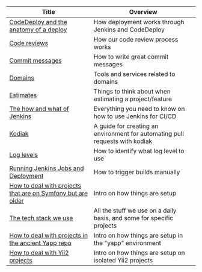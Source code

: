 <!-- prettier-ignore-start -->
<!-- start_toc -->
| Title | Overview |
|---|---|
| [CodeDeploy and the anatomy of a deploy](/playbooks/anatomy-of-a-deploy.md#readme) | How deployment works through Jenkins and CodeDeploy |
| [Code reviews](/playbooks/code-review.md#readme) | How our code review process works |
| [Commit messages](/playbooks/commit-messages.md#readme) | How to write great commit messages |
| [Domains](/playbooks/domains.md#readme) | Tools and services related to domains |
| [Estimates](/playbooks/estimates.md#readme) | Things to think about when estimating a project/feature |
| [The how and what of Jenkins](/playbooks/jenkins.md#readme) | Everything you need to know on how to use Jenkins for CI/CD |
| [Kodiak](/playbooks/kodiak.md#readme) | A guide for creating an environment for automating pull requests with kodiak |
| [Log levels](/playbooks/log-levels.md#readme) | How to identify what log level to use |
| [Running Jenkins Jobs and Deployment](/playbooks/running-jenkins-jobs.md#readme) | How to trigger builds manually |
| [How to deal with projects that are on Symfony but are older](/playbooks/symfony.md#readme) | Intro on how things are setup |
| [The tech stack we use](/playbooks/technology.md#readme) | All the stuff we use on a daily basis, and some for specific projects |
| [How to deal with projects in the ancient Yapp repo](/playbooks/yapp.md#readme) | Intro on how things are setup in the "yapp" environment |
| [How to deal with Yii2 projects](/playbooks/yii2.md#readme) | Intro on how things are setup on isolated Yii2 projects |
<!-- end_toc -->
<!-- prettier-ignore-end -->
